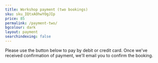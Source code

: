 ```yaml
---
title: Workshop payment (two bookings)
sku: sku_IQtxAOhwYOgJIp
price: 85
permalink: /payment-two/
bgcolour: dark
layout: payment
searchindexing: false
---
```


Please use the button below to pay by debit or credit card. Once we've received confirmation of payment, we'll email you to confirm the booking.
